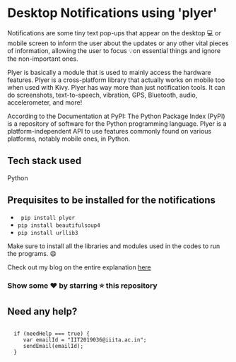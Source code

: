 
# Desktop Notifications using 'plyer'

Notifications are some tiny text pop-ups that appear on the desktop 💻 or mobile screen to inform the user about the updates or any other vital pieces of information, allowing the user to focus 💡on essential things and ignore the non-important ones.


Plyer is basically a module that is used to mainly access the hardware features. Plyer is a cross-platform library that actually works on mobile too when used with Kivy. Plyer has way more than just notification tools. It can do screenshots, text-to-speech, vibration, GPS, Bluetooth, audio, accelerometer, and more!


According to the Documentation at PyPI:
The Python Package Index (PyPI) is a repository of software for the Python programming language.
Plyer is a platform-independent API to use features commonly found on various platforms, notably mobile ones, in Python.

## Tech stack used
Python

## Prequisites to be installed for the notifications
* ``` pip install plyer```
* ```pip install beautifulsoup4```
* ```pip install urllib3```



Make sure to install all the libraries and modules used in the codes to run the programs. :smile:



Check out my blog on the entire explanation [here](https://medium.com/developer-student-clubs-iiit-allahabad/desktop-notifications-using-plyer-82a02a636260)




### Show some :heart: by starring :star: this repository

## Need any help?
``` 

  if (needHelp === true) {
     var emailId = "IIT2019036@iiita.ac.in";
     sendEmail(emailId);
  }
  ```
